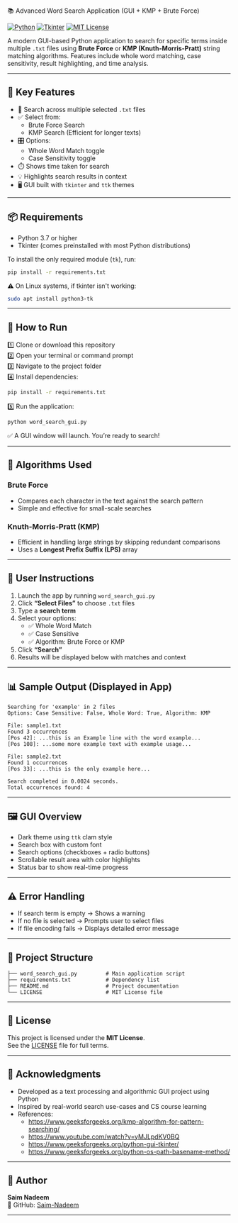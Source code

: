 📚 Advanced Word Search Application (GUI + KMP + Brute Force)

[![Python](https://img.shields.io/badge/Built%20with-Python-blue.svg)](https://www.python.org/)
[![Tkinter](https://img.shields.io/badge/GUI-Tkinter-orange.svg)](https://wiki.python.org/moin/TkInter)
[![MIT License](https://img.shields.io/badge/License-MIT-yellow.svg)](LICENSE)

A modern GUI-based Python application to search for specific terms inside multiple `.txt` files using **Brute Force** or **KMP (Knuth-Morris-Pratt)** string matching algorithms. Features include whole word matching, case sensitivity, result highlighting, and time analysis.

---

## 🎯 Key Features

- 🔎 Search across multiple selected `.txt` files
- ✅ Select from:
  - Brute Force Search
  - KMP Search (Efficient for longer texts)
- 🎛️ Options:
  - Whole Word Match toggle
  - Case Sensitivity toggle
- ⏱️ Shows time taken for search
- 💡 Highlights search results in context
- 🖥️ GUI built with `tkinter` and `ttk` themes

---

## 📦 Requirements

- Python 3.7 or higher
- Tkinter (comes preinstalled with most Python distributions)

To install the only required module (`tk`), run:

```bash
pip install -r requirements.txt
```

⚠️ On Linux systems, if tkinter isn't working:

```bash
sudo apt install python3-tk
```

---

## 🚀 How to Run

1️⃣ Clone or download this repository  
2️⃣ Open your terminal or command prompt  
3️⃣ Navigate to the project folder  
4️⃣ Install dependencies:

```bash
pip install -r requirements.txt
```

5️⃣ Run the application:

```bash
python word_search_gui.py
```

✅ A GUI window will launch. You’re ready to search!

---

## 🧠 Algorithms Used

### Brute Force
- Compares each character in the text against the search pattern
- Simple and effective for small-scale searches

### Knuth-Morris-Pratt (KMP)
- Efficient in handling large strings by skipping redundant comparisons
- Uses a **Longest Prefix Suffix (LPS)** array

---

## 🧭 User Instructions

1. Launch the app by running `word_search_gui.py`
2. Click **“Select Files”** to choose `.txt` files
3. Type a **search term**
4. Select your options:
   - ✅ Whole Word Match
   - ✅ Case Sensitive
   - ✅ Algorithm: Brute Force or KMP
5. Click **“Search”**
6. Results will be displayed below with matches and context

---

## 📊 Sample Output (Displayed in App)

```
Searching for 'example' in 2 files
Options: Case Sensitive: False, Whole Word: True, Algorithm: KMP

File: sample1.txt
Found 3 occurrences
[Pos 42]: ...this is an Example line with the word example...
[Pos 108]: ...some more example text with example usage...

File: sample2.txt
Found 1 occurrences
[Pos 33]: ...this is the only example here...

Search completed in 0.0024 seconds.
Total occurrences found: 4
```

---

## 🖼️ GUI Overview

- Dark theme using `ttk` clam style
- Search box with custom font
- Search options (checkboxes + radio buttons)
- Scrollable result area with color highlights
- Status bar to show real-time progress

---

## ⚠️ Error Handling

- If search term is empty → Shows a warning
- If no file is selected → Prompts user to select files
- If file encoding fails → Displays detailed error message

---

## 📁 Project Structure

```
├── word_search_gui.py         # Main application script
├── requirements.txt           # Dependency list
├── README.md                  # Project documentation
└── LICENSE                    # MIT License file
```

---

## 🔐 License

This project is licensed under the **MIT License**.  
See the [LICENSE](LICENSE) file for full terms.

---

## 🙌 Acknowledgments

- Developed as a text processing and algorithmic GUI project using Python  
- Inspired by real-world search use-cases and CS course learning  
- References:
  - https://www.geeksforgeeks.org/kmp-algorithm-for-pattern-searching/
  - https://www.youtube.com/watch?v=yMJLpdKV0BQ
  - https://www.geeksforgeeks.org/python-gui-tkinter/
  - https://www.geeksforgeeks.org/python-os-path-basename-method/

---

## 👤 Author

**Saim Nadeem**  
🔗 GitHub: [Saim-Nadeem](https://github.com/Saim-Nadeem)

---
